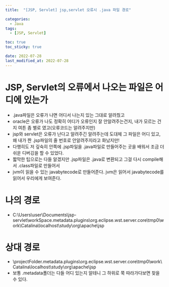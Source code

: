 ```yaml
---
title:  "[JSP, Servlet] jsp,servlet 오류시 .java 파일 경로" 

categories:
  - Java
tags:
  - [JSP, Servlet]

toc: true
toc_sticky: true

date: 2022-07-28
last_modified_at: 2022-07-28
---
```



# JSP, Servlet의 오류에서 나오는 파일은 어디에 있는가
- .java파일은 오류가 나면 어디서 나는지 있는 그대로 알려줬고
- oracle은 오류가 나도 정확히 어디가 오류인지 잘 안알려주는건지, 내가 모르는 건지 여튼 좀 별로 였고(오류코드는 알려주지만)
- jsp와 servlet은 오류가 난다고 알려주긴 알려주는데 도대체 그 파일은 어디 있고, 왜 내가 짠 .jsp파일의 줄 번호로 안알려주지라고 화났지만!
- 다행히도 저 깊숙히 안쪽에 .jsp파일을 .java파일로 만들어주는 곳을 배워서 조금 더 쉬운 디버깅을 할 수 있었다.
- 짧막한 팁으로는 다들 알겠지만 .jsp파일은 .java로 변환되고 그걸 다시 compile해서 .class파일로 만들어서
- jvm이 읽을 수 있는 javabytecode로 만들어준다. jvm은 읽어서 javabytecode를 읽어서 우리에게 보여준다.


# 나의 경로
- C:\Users\user\Documents\jsp-servlet\workSpace\.metadata\.plugins\org.eclipse.wst.server.core\tmp0\work\Catalina\localhost\study\org\apache\jsp

# 상대 경로
- \projectFolder\.metadata\.plugins\org.eclipse.wst.server.core\tmp0\work\Catalina\localhost\study\org\apache\jsp
- 보통 .metadata폴더는 다들 어디 있는지 알테니 그 하위로 쭉 따라가다보면 찾을 수 있다.




<br>



<!-- [맨 위](#){: .btn .btn--primary }{: .align-right} 스크롤시 자동으로 up to 화살표가 나오므로 삭제 -->
